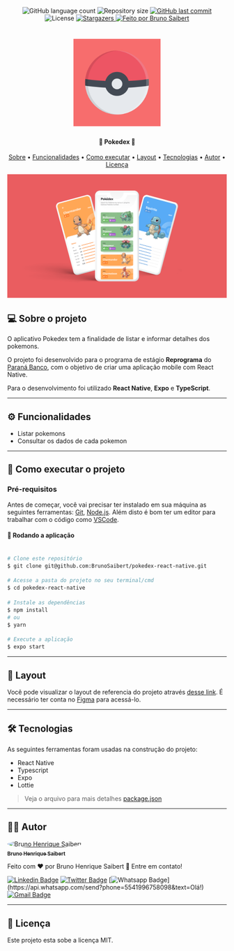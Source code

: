 <p align="center">
  <img alt="GitHub language count" src="https://img.shields.io/github/languages/count/BrunoSaibert/pokedex-react-native?color=%2304D361&style=for-the-badge">

  <img alt="Repository size" src="https://img.shields.io/github/repo-size/BrunoSaibert/pokedex-react-native?style=for-the-badge">

  <a href="https://github.com/BrunoSaibert/pokedex-react-native/commits/master">
    <img alt="GitHub last commit" src="https://img.shields.io/github/last-commit/BrunoSaibert/pokedex-react-native?style=for-the-badge">
  </a>

   <img alt="License" src="https://img.shields.io/badge/license-MIT-brightgreen?style=for-the-badge">
   <a href="https://github.com/BrunoSaibert/pokedex-react-native/stargazers">
    <img alt="Stargazers" src="https://img.shields.io/github/stars/BrunoSaibert/pokedex-react-native?style=for-the-badge">
  </a>

  <a href="https://brunosaibert.com.br/">
    <img alt="Feito por Bruno Saibert" src="https://img.shields.io/badge/feito%20por-Bruno%20Saibert-%231b9?style=for-the-badge">
  </a>

</p>
<h1 align="center">
    <img alt="pokedex-react-native" title="#pokedex-react-native" src="https://raw.githubusercontent.com/BrunoSaibert/pokedex-react-native/main/assets/icon.png" width="200px" />
</h1>

<h4 align="center">
	🏁  Pokedex 🏁
</h4>

<p align="center">
 <a href="#--sobre-o-projeto">Sobre</a> •
 <a href="#-%EF%B8%8F-funcionalidades">Funcionalidades</a> •
 <a href="#--como-executar-o-projeto">Como executar</a> •
 <a href="#--layout">Layout</a> •
 <a href="#--tecnologias">Tecnologias</a> •
 <a href="#--autor">Autor</a> •
 <a href="#--licença">Licença</a>
</p>

![](https://raw.githubusercontent.com/BrunoSaibert/pokedex-react-native/main/assets/Cover.png)

## [](https://github.com/BrunoSaibert/pokedex-react-native#--sobre-o-projeto) 💻 Sobre o projeto

O aplicativo Pokedex tem a finalidade de listar e informar detalhes dos pokemons.

O projeto foi desenvolvido para o programa de estágio **Reprograma** do [Paraná Banco](https://www.paranabanco.com.br/), com o objetivo de criar uma aplicação mobile com React Native.

Para o desenvolvimento foi utilizado **React Native**, **Expo** e **TypeScript**.

---

## [](https://github.com/BrunoSaibert/pokedex-react-native#-%EF%B8%8F-funcionalidades) ⚙️ Funcionalidades

- Listar pokemons
- Consultar os dados de cada pokemon

---

## [](https://github.com/BrunoSaibert/pokedex-react-native#--como-executar-o-projeto) 🚀 Como executar o projeto

### Pré-requisitos

Antes de começar, você vai precisar ter instalado em sua máquina as seguintes ferramentas:
[Git](https://git-scm.com), [Node.js](https://nodejs.org/en/).
Além disto é bom ter um editor para trabalhar com o código como [VSCode](https://code.visualstudio.com/).

#### 🧭 Rodando a aplicação

```bash

# Clone este repositório
$ git clone git@github.com:BrunoSaibert/pokedex-react-native.git

# Acesse a pasta do projeto no seu terminal/cmd
$ cd pokedex-react-native

# Instale as dependências
$ npm install
# ou
$ yarn

# Execute a aplicação
$ expo start

```

---

## [](https://github.com/BrunoSaibert/pokedex-react-native#--layout) 🔖 Layout

Você pode visualizar o layout de referencia do projeto através [desse link](<https://www.figma.com/file/ovbsla2hdcPQIuoJSRzKGd/Pok%C3%A9dex-(Copy)?node-id=326%3A64>). É necessário ter conta no [Figma](http://figma.com/) para acessá-lo.

---

## [](https://github.com/BrunoSaibert/pokedex-react-native#--tecnologias) 🛠 Tecnologias

As seguintes ferramentas foram usadas na construção do projeto:

- React Native
- Typescript
- Expo
- Lottie

> Veja o arquivo para mais detalhes [package.json](https://github.com/BrunoSaibert/pokedex-react-native/blob/master/web/package.json)

---

## [](https://github.com/BrunoSaibert/pokedex-react-native#--autor) 👨‍🚀 Autor

<a href="https://brunosaibert.com.br/">
 <img style="border-radius: 50%;" src="https://avatars2.githubusercontent.com/u/40339324?s=460&u=4f5a7b83aa4e018b4eccbeaa1f6a6b8b04e0e4b7&v=4" width="100px;" alt="Bruno Henrique Saibert"/>
 <br />
 <sub><b>Bruno Henrique Saibert</b></sub></a>
 <br />

Feito com ❤️ por Bruno Henrique Saibert 👋 Entre em contato!

[![Linkedin Badge](https://img.shields.io/badge/-LinkedIn-blue?style=for-the-badge&logo=Linkedin&logoColor=white&link=https://www.linkedin.com/in/brunohenriquesaibert/)](https://www.linkedin.com/in/brunohenriquesaibert/)
[![Twitter Badge](https://img.shields.io/badge/-Twitter-1ca0f1?style=for-the-badge&labelColor=1ca0f1&logo=twitter&logoColor=white&link=https://twitter.com/bh_saibert)](https://twitter.com/bh_saibert)
[![Whatsapp Badge](https://img.shields.io/badge/-Whatsapp-4CA143?style=for-the-badge&labelColor=4CA143&logo=whatsapp&logoColor=white&link=https://api.whatsapp.com/send?phone=5541996758098&text=Olá!)](https://api.whatsapp.com/send?phone=5541996758098&text=Olá!)
[![Gmail Badge](https://img.shields.io/badge/-Gmail-c14438?style=for-the-badge&logo=Gmail&logoColor=white&link=mailto:brunosaibert@gmail.com)](mailto:brunosaibert@gmail.com)

---

## [](https://github.com/BrunoSaibert/pokedex-react-native#--licença) 📝 Licença

Este projeto esta sobe a licença MIT.


